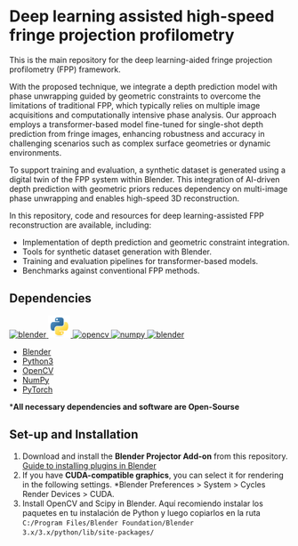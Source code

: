 # Deep learning assisted high-speed fringe projection profilometry

This is the main repository for the deep learning-aided fringe projection profilometry (FPP) framework.

With the proposed technique, we integrate a depth prediction model with phase unwrapping guided by geometric constraints to overcome the limitations of traditional FPP, which typically relies on multiple image acquisitions and computationally intensive phase analysis. Our approach employs a transformer-based model fine-tuned for single-shot depth prediction from fringe images, enhancing robustness and accuracy in challenging scenarios such as complex surface geometries or dynamic environments.

To support training and evaluation, a synthetic dataset is generated using a digital twin of the FPP system within Blender. This integration of AI-driven depth prediction with geometric priors reduces dependency on multi-image phase unwrapping and enables high-speed 3D reconstruction.

In this repository, code and resources for deep learning-assisted FPP reconstruction are available, including:

- Implementation of depth prediction and geometric constraint integration.
- Tools for synthetic dataset generation with Blender.
- Training and evaluation pipelines for transformer-based models.
- Benchmarks against conventional FPP methods.

## Dependencies
<a href="https://www.blender.org/" target="_blank" rel="noreferrer"> <img src="https://download.blender.org/branding/community/blender_community_badge_white.svg" alt="blender" width="40" height="40"/> </a><a href="https://www.python.org" target="_blank" rel="noreferrer"> <img src="https://raw.githubusercontent.com/devicons/devicon/master/icons/python/python-original.svg" alt="python" width="40" height="40"/> </a><a href="https://opencv.org/" target="_blank" rel="noreferrer"> <img src="https://www.vectorlogo.zone/logos/opencv/opencv-icon.svg" alt="opencv" width="40" height="40"/> </a><a href="https://numpy.org/" target="_blank" rel="noreferrer"> <img src="https://cdn.worldvectorlogo.com/logos/numpy-1.svg" alt="numpy" width="38" height="38"/> </a><a href="https://www.blender.org/" target="_blank" rel="noreferrer"> <img src="https://upload.wikimedia.org/wikipedia/commons/1/10/PyTorch_logo_icon.svg" alt="blender" width="40" height="40"/> 

- [Blender](https://www.blender.org/) 
- [Python3](https://www.python.org/)
- [OpenCV](https://opencv.org/)
- [NumPy](https://numpy.org/)
- [PyTorch](https://pytorch.org/)

***All necessary dependencies and software are Open-Sourse**

## Set-up and Installation
1. Download and install the **Blender Projector Add-on** from this repository. [Guide to installing plugins in Blender](https://docs.blender.org/manual/en/latest/editors/preferences/addons.html)
2. If you have **CUDA-compatible graphics**, you can select it for rendering in the following settings. *Blender Preferences > System > Cycles Render Devices > CUDA.
3. Install OpenCV and Scipy in Blender. Aquí recomiendo instalar los paquetes en tu instalación de Python y luego copiarlos en la ruta `C:/Program Files/Blender Foundation/Blender 3.x/3.x/python/lib/site-packages/`
